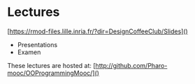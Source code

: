 # Lectures

[https://rmod-files.lille.inria.fr/?dir=DesignCoffeeClub/Slides]()

- Presentations
- Examen



These lectures are hosted at: 
	[http://github.com/Pharo-mooc/OOProgrammingMooc/]()
